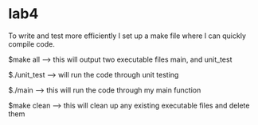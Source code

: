 # lab4

To write and test more efficiently I set up a make file where I can quickly compile code.

$make all  –> this will output two executable files main, and unit_test

$./unit_test  –> will run the code through unit testing

$./main  –> this will run the code through my main function

$make clean  –> this will clean up any existing executable files and delete them
